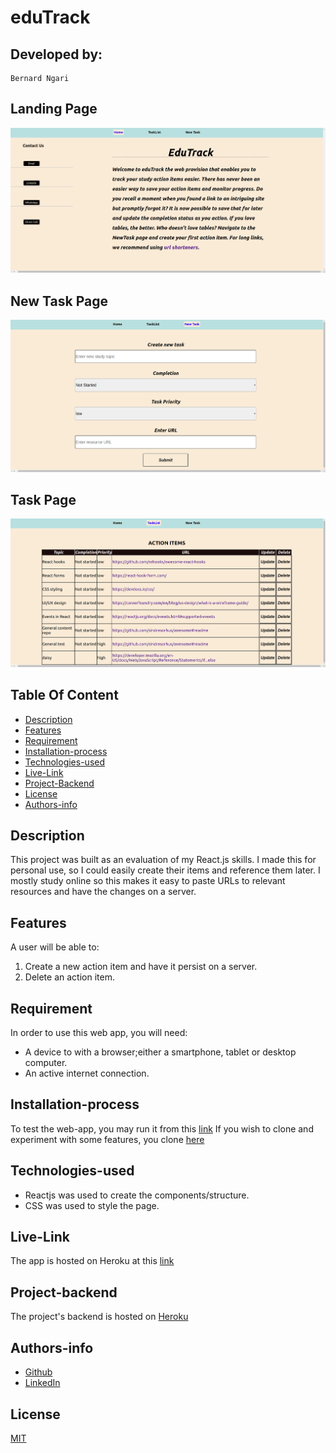 # eduTrack

## Developed by:
    Bernard Ngari

## Landing Page
![image](./src/images/Landing.png)
## New Task Page
![image](./src/images/NewTaskForm.png)
## Task Page
![image](./src/images/Taskpage.png)


## Table Of Content

+ [Description](#Description)
+ [Features](#Features)
+ [Requirement](#Requirement)
+ [Installation-process](#Installation-process)
+ [Technologies-used](#Technologies-used)
+ [Live-Link](#Live-Link)
+ [Project-Backend](#Project-backend)
+ [License](#License)
+ [Authors-info](#Authors-info)

## Description
<p>This project was built as an evaluation of my React.js skills. I made this for personal use, so I could easily create their items and reference them later. I mostly study online so this makes it easy to paste URLs to relevant resources and have the changes on a server.
</p>

## Features
A user will be able to:
1. Create a new action item and have it persist on a server.
2. Delete an action item.
## Requirement
In order to use this web app, you will need:
* A device to with a browser;either a smartphone, tablet or desktop computer.
* An active internet connection.

## Installation-process
To test the web-app, you may run it from this [link](https://edutrack.herokuapp.com/)
If you wish to clone and experiment with some features, you clone [here](https://github.com/Bernardngari/edutrack-frontend)

## Technologies-used
* Reactjs was used to create the components/structure.
* CSS was used to style the page.

## Live-Link
The app is hosted on Heroku at this [link](https://edutrack.herokuapp.com/)

## Project-backend
The project's backend is hosted on [Heroku](https://edutrackapi.herokuapp.com/actionItem)



## Authors-info

* [Github](https://github.com/Bernardngari)
* [LinkedIn](https://www.linkedin.com/in/bernardngari/)

## License
[MIT]()
